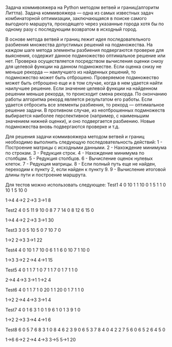 Задача коммивояжера на Python методом ветвей и границ(алгоритм Литтла).
Задача коммивояжера — одна из самых известных задач комбинаторной оптимизации, заключающаяся в поиске самого выгодного маршрута, проходящего через указанные города хотя бы по одному разу с последующим возвратом в исходный город.

В основе метода ветвей и границ лежит идея последовательного разбиения множества допустимых решений на подмножества. На каждом шаге метода элементы разбиения подвергаются проверке для выяснения, содержит данное подмножество оптимальное решение или нет. Проверка осуществляется посредством вычисления оценки снизу для целевой функции на данном подмножестве. Если оценка снизу не меньше рекорда — наилучшего из найденных решений, то подмножество может быть отброшено. Проверяемое подмножество может быть отброшено еще и в том случае, когда в нем удается найти наилучшее решение. Если значение целевой функции на найденном решении меньше рекорда, то происходит смена рекорда. По окончанию работы алгоритма рекорд является результатом его работы. Если удается отбросить все элементы разбиения, то рекорд — оптимальное решение задачи. В противном случае, из неотброшенных подмножеств выбирается наиболее перспективное (например, с наименьшим значением нижней оценки), и оно подвергается разбиению. Новые подмножества вновь подвергаются проверке и т.д.

Для решения задачи коммивояжера методом ветвей и границ необходимо выполнить следующую последовательность действий:
1 - Построение матрицы с исходными данными.
2 - Нахождение минимума по строкам.
3 - Редукция строк.
4 - Нахождение минимума по столбцам.
5 - Редукция столбцов.
6 - Вычисление оценок нулевых клеток.
7 - Редукция матрицы.
8 - Если полный путь еще не найден, переходим к пункту 2, если найден к пункту 9.
9 - Вычисление итоговой длины пути и построение маршрута.

Для тестов можно использовать следующее:
Test1
4
0 10 1 1
10 0 1 5
1 1 0 10
1 5 10 0

1->4 4->2 2->3 3->1
8

Test2
4
0 5 11 9
10 0 8 7
7 14 0 8
12 6 15 0

1->4 4->2 2->3 3->1
30

Test3
3
0 5 10
5 0 7
10 7 0

1->2 2->3 3->1
22

Test4
4
0 10 1 7
10 0 6 1
1 6 0 10
7 1 10 0

1->3 3->2 2->4 4->1
15

Test5
4
0 1 1 7
1 0 7 1
1 7 0 1
7 1 1 0

2->4 4->3 3->1 1->2
4

Test6
4
0 1 1 7
1 0 20 1
1 20 0 1
7 1 1 0

1->2 2->4 4->3 3->1
4

Test7
4
0 1 6 3
1 0 1 9
6 1 0 1
3 9 1 0

1->2 2->3 3->4 4->1
6

Test8
6
0 5 7 6 8 3
1 0 8 4 6 2
3 9 0 6 5 3
7 8 4 0 4 2
2 7 5 6 0 6
5 2 6 4 5 0

1->6 6->2 2->4 4->3 3->5 5->1
20
